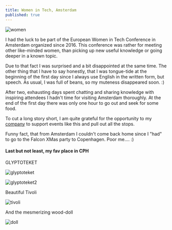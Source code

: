 ```yaml
---
title: Women in Tech, Amsterdam
published: true
---
```


![women](/blog/img/img_posts/women.png "women")

I had the luck to be part of the European Women in Tech Conference in Amsterdam organized since 2016. 
This conference was rather for meeting other like-minded women, than picking up new useful knowledge or going deeper in a known topic.

Due to that fact I was surprised and a bit disappointed at the same time. The other thing that I have to say honestly, that I was tongue-tide at the
beginning of the first day since I always use English in the written form, but speech. As usual, I was full of beans, so
my muteness disappeared soon. :) 


After two, exhausting days spent chatting and sharing knowledge with inspiring attendees I hadn't time for visiting Amsterdam thoroughly.
At the end of the first day there was only one hour to go out and seek for some food.



To cut a long story short, I am quite grateful for the opportunity to my [company](https://www.falcon.io/) to support
events like this and pull out all the stops.


Funny fact, that from Amsterdam I couldn't come back home since I "had" to go to the Falcon XMas party to Copenhagen. 
Poor me.... :) 


#### Last but not least, my fav place in CPH

GLYPTOTEKET


![glyptoteket](/blog/img/img_posts/glyptoteket.jpg "glyptoteket")


![glyptoteket2](/blog/img/img_posts/glyptoteket_2.jpg "glyptoteket2")


Beautiful Tivoli


 
![tivoli](/blog/img/img_posts/tivoli.jpg "tivoli")


And the mesmerizing wood-doll

![doll](/blog/img/img_posts/doll.jpg "doll")












